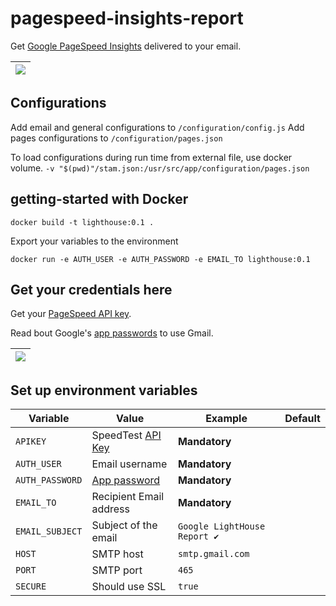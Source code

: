 # pagespeed-insights-report

Get [Google PageSpeed Insights](https://developers.google.com/speed/docs/insights/v5/about) delivered to your email.

| ![](https://user-images.githubusercontent.com/516342/74950240-7dc83b00-5407-11ea-8ef8-bd7bfb37ce6b.png)
| -

## Configurations

Add email and general configurations to `/configuration/config.js`
Add pages configurations to `/configuration/pages.json`

To load configurations during run time from external file, use docker volume.
`-v "$(pwd)"/stam.json:/usr/src/app/configuration/pages.json`

## getting-started with Docker 

`docker build -t lighthouse:0.1 .` 

Export your variables to the environment

`docker run -e AUTH_USER -e AUTH_PASSWORD -e EMAIL_TO lighthouse:0.1` 

## Get your credentials here

Get your [PageSpeed API key](https://developers.google.com/speed/docs/insights/v4/first-app).

Read bout Google's [app passwords](https://support.google.com/accounts/answer/185833) to use Gmail.

| ![](https://user-images.githubusercontent.com/516342/74944673-0c848a00-53ff-11ea-888c-457f16bdb1b9.png)
| -

## Set up environment variables

| Variable | Value | Example | Default
| - | - | - | -
| `APIKEY` | SpeedTest [API Key](https://developers.google.com/speed/docs/insights/v4/first-app) | __Mandatory__
| `AUTH_USER` | Email username | __Mandatory__
| `AUTH_PASSWORD` | [App password](https://support.google.com/accounts/answer/185833) | __Mandatory__
| `EMAIL_TO` | Recipient Email address | __Mandatory__
| `EMAIL_SUBJECT` | Subject of the email | `Google LightHouse Report ✔`
| `HOST` | SMTP host | `smtp.gmail.com`
| `PORT` | SMTP port | `465`
| `SECURE` | Should use SSL | `true`

